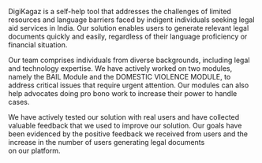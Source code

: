 DigiKagaz is a self-help tool that addresses the challenges of limited resources and language barriers faced by indigent individuals seeking legal aid services in India. Our solution enables users to generate relevant legal documents quickly and easily, regardless of their language proficiency or financial situation.

Our team comprises individuals from diverse backgrounds, including legal and technology expertise. We have actively worked on two modules, namely the BAIL Module and the DOMESTIC VIOLENCE MODULE, to address critical issues that require urgent attention. Our modules can also help advocates doing pro bono work to increase their power to handle cases.

We have actively tested our solution with real users and have collected valuable feedback that we used to improve our solution. Our goals have been evidenced by the positive feedback we received from users and the increase in the number of users generating legal documents on our platform.
